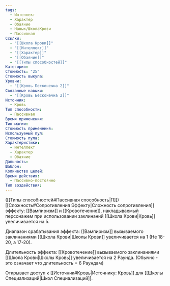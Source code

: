 ```yaml
---
tags:
  - Интеллект
  - Характер
  - Обаяние
  - Навык/ШколаКрови
  - Пассивная
Ссылки:
  - "[[Школа Крови]]"
  - "[[Интеллект]]"
  - "[[Характер]]"
  - "[[Обаяние]]"
  - "[[Типы способностей]]"
Категория: 
Стоимость: "25"
Стоимость выкупа: 
Уровни:
  - "[[Кровь Бесконечна 2]]"
Связанные навыки:
  - "[[Кровь Бесконечна 2]]"
Источник:
  - Кровь
Тип способности:
  - Пассивная
Время применения: 
Тип магии: 
Стоимость применения: 
Используемый пул: 
Стоимость пула: 
Характеристики:
  - Интеллект
  - Характер
  - Обаяние
Дальность: 
Шаблон: 
Количество целей: 
Время действия:
  - Пассивно-постоянно
Тип воздействия:
---
```

([[Типы способностей#Пассивная способность|П]]) [[Сложность#Cопротивления Эффекту|Сложность сопротивления]] эффекту: [[Вампиризм]] и [[Кровотечение]], накладываемый персонажем при использовании заклинаний [[Школа Крови|Кровь]] увеличивается на 5.

Диапазон срабатывания эффекта: [[Вампиризм]] вызываемого заклинаниями [[Школа Крови|Школы Крови]] увеличивается на 1 (Не 18-20, а 17-20).

Длительность эффекта: [[Кровотечение]] вызываемого заклинаниями [[Школа Крови|Школы Кровь]]  увеличивается на 2 Раунда. (Обычно - это означает что длительность = 6 Раундам)

Открывает доступ к [[Источник#Кровь|Источнику: Кровь]] для [[Школы Специализаций|Школ Специализаций]]. 